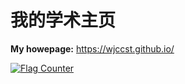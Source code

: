 # 我的学术主页

**My howepage:** https://wjccst.github.io/

<a href="https://info.flagcounter.com/rrQg"><img src="https://s11.flagcounter.com/count2/rrQg/bg_FFFFFF/txt_000000/border_CCCCCC/columns_2/maxflags_10/viewers_0/labels_0/pageviews_0/flags_0/percent_0/" alt="Flag Counter" border="0"></a>